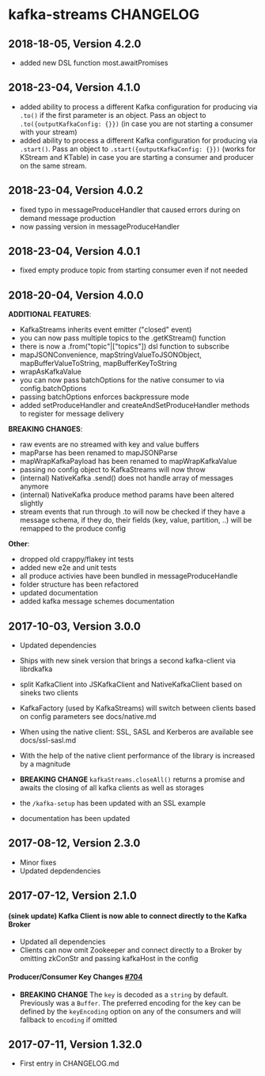 # kafka-streams CHANGELOG

## 2018-18-05, Version 4.2.0

* added new DSL function most.awaitPromises

## 2018-23-04, Version 4.1.0

* added ability to process a different Kafka configuration for producing via `.to()` if the first parameter
is an object. Pass an object to `.to({outputKafkaConfig: {}})` (in case you are not starting a consumer with your stream)
* added ability to process a different Kafka configuration for producing via `.start()`. Pass an object to
`.start({outputKafkaConfig: {}})` (works for KStream and KTable) in case you are starting a consumer and producer on the
same stream.

## 2018-23-04, Version 4.0.2

* fixed typo in messageProduceHandler that caused errors during on demand message production
* now passing version in messageProduceHandler

## 2018-23-04, Version 4.0.1

* fixed empty produce topic from starting consumer even if not needed

## 2018-20-04, Version 4.0.0

**ADDITIONAL FEATURES**:

- KafkaStreams inherits event emitter ("closed" event)
- you can now pass multiple topics to the .getKStream() function
- there is now a .from("topic"|["topics"]) dsl function to subscribe
- mapJSONConvenience, mapStringValueToJSONObject, mapBufferValueToString, mapBufferKeyToString
- wrapAsKafkaValue
- you can now pass batchOptions for the native consumer to via config.batchOptions
- passing batchOptions enforces backpressure mode
- added setProduceHandler and createAndSetProduceHandler methods to register for message delivery

**BREAKING CHANGES**:

- raw events are no streamed with key and value buffers
- mapParse has been renamed to mapJSONParse
- mapWrapKafkaPayload has been renamed to mapWrapKafkaValue
- passing no config object to KafkaStreams will now throw
- (internal) NativeKafka .send() does not handle array of messages anymore
- (internal) NativeKafka produce method params have been altered slightly
- stream events that run through .to will now be checked if they have a message schema,
if they do, their fields (key, value, partition, ..) will be remapped to the produce config

**Other**:

* dropped old crappy/flakey int tests
* added new e2e and unit tests
* all produce activies have been bundled in messageProduceHandle
* folder structure has been refactored
* updated documentation
* added kafka message schemes documentation

## 2017-10-03, Version 3.0.0

* Updated dependencies

* Ships with new sinek version that brings a second kafka-client via librdkafka
* split KafkaClient into JSKafkaClient and NativeKafkaClient based on sineks two clients
* KafkaFactory (used by KafkaStreams) will switch between clients based on config parameters see docs/native.md
* When using the native client: SSL, SASL and Kerberos are available see docs/ssl-sasl.md
* With the help of the native client performance of the library is increased by a magnitude

* **BREAKING CHANGE** `kafkaStreams.closeAll()` returns a promise and awaits the closing of all
    kafka clients as well as storages

* the `/kafka-setup` has been updated with an SSL example

* documentation has been updated

## 2017-08-12, Version 2.3.0

* Minor fixes
* Updated depdendencies

## 2017-07-12, Version 2.1.0

#### (sinek update) Kafka Client is now able to connect directly to the Kafka Broker

* Updated all dependencies
* Clients can now omit Zookeeper and connect directly to a Broker by omitting zkConStr and passing kafkaHost in the config

####  Producer/Consumer Key Changes [#704](https://github.com/SOHU-Co/kafka-node/pull/704)

* **BREAKING CHANGE** The `key` is decoded as a `string` by default. Previously was a `Buffer`. The preferred encoding for the key can be defined by the `keyEncoding` option on any of the consumers and will fallback to `encoding` if omitted

## 2017-07-11, Version 1.32.0

* First entry in CHANGELOG.md

